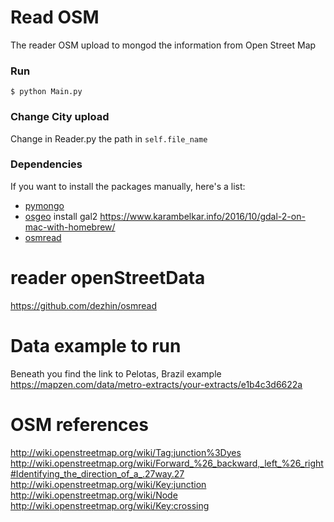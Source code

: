 # Read OSM

The reader OSM upload to mongod the information from Open Street Map

### Run

`$ python Main.py`

### Change City upload
 Change in Reader.py the path in `self.file_name`

### Dependencies

If you want to install the packages manually, here's a list:

* [pymongo](https://pypi.python.org/pypi/pymongo)
* [osgeo](https://pypi.python.org/pypi/GDAL)
install gal2 https://www.karambelkar.info/2016/10/gdal-2-on-mac-with-homebrew/
* [osmread](https://github.com/dezhin/osmread)

# reader openStreetData
https://github.com/dezhin/osmread

# Data example to run
Beneath you find the link to Pelotas, Brazil example
https://mapzen.com/data/metro-extracts/your-extracts/e1b4c3d6622a

# OSM references

http://wiki.openstreetmap.org/wiki/Tag:junction%3Dyes
http://wiki.openstreetmap.org/wiki/Forward_%26_backward,_left_%26_right#Identifying_the_direction_of_a_.27way.27
http://wiki.openstreetmap.org/wiki/Key:junction
http://wiki.openstreetmap.org/wiki/Node
http://wiki.openstreetmap.org/wiki/Key:crossing
